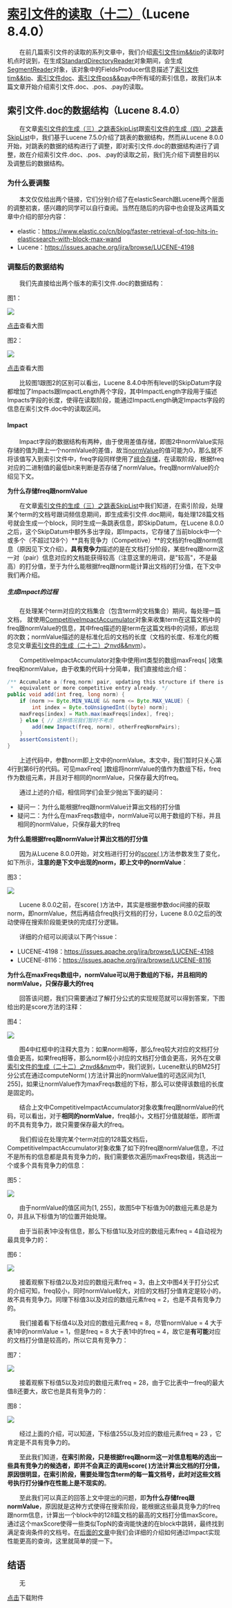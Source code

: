# [索引文件的读取（十二）](https://www.amazingkoala.com.cn/Lucene/Search/)（Lucene 8.4.0）

&emsp;&emsp;在前几篇索引文件的读取的系列文章中，我们介绍[索引文件tim&&tip](https://www.amazingkoala.com.cn/Lucene/suoyinwenjian/2019/0401/43.html)的读取时机点时说到，在生成[StandardDirectoryReader](https://www.amazingkoala.com.cn/Lucene/Index/2019/0916/93.html)对象期间，会生成[SegmentReader](https://www.amazingkoala.com.cn/Lucene/Index/2019/1014/99.html)对象，该对象中的FieldsProducer信息描述了[索引文件tim&&tip](https://www.amazingkoala.com.cn/Lucene/suoyinwenjian/2019/0401/43.html)、[索引文件doc](https://www.amazingkoala.com.cn/Lucene/suoyinwenjian/2019/0324/42.html)、[索引文件pos&&pay](https://www.amazingkoala.com.cn/Lucene/suoyinwenjian/2019/0324/41.html)中所有域的索引信息，故我们从本篇文章开始介绍索引文件.doc、.pos、.pay的读取。

## 索引文件.doc的数据结构（Lucene 8.4.0）

&emsp;&emsp;在文章[索引文件的生成（三）之跳表SkipList](https://www.amazingkoala.com.cn/Lucene/Index/2020/0103/123.html)跟[索引文件的生成（四）之跳表SkipList](https://www.amazingkoala.com.cn/Lucene/Index/2020/0106/124.html)中，我们基于Lucene 7.5.0介绍了跳表的数据结构，然而从Lucene 8.0.0开始，对跳表的数据的结构进行了调整，即对索引文件.doc的数据结构进行了调整，故在介绍索引文件.doc、.pos、.pay的读取之前，我们先介绍下调整目的以及调整后的数据结构。

### 为什么要调整

&emsp;&emsp;本文仅仅给出两个链接，它们分别介绍了在elasticSearch跟Lucene两个层面的调整初衷，感兴趣的同学可以自行查阅。当然在随后的内容中也会提及这两篇文章中介绍的部分内容：

- elastic：https://www.elastic.co/cn/blog/faster-retrieval-of-top-hits-in-elasticsearch-with-block-max-wand
- Lucene：https://issues.apache.org/jira/browse/LUCENE-4198

### 调整后的数据结构

&emsp;&emsp;我们先直接给出两个版本的索引文件.doc的数据结构：

图1：

<img src="索引文件的读取（十二）-image/1.png">

[点击]()查看大图

图2：

<img src="索引文件的读取（十二）-image/2.png">

[点击]()查看大图

&emsp;&emsp;比较图1跟图2的区别可以看出，Lucene 8.4.0中所有level的SkipDatum字段都增加了Impacts跟ImpactLength两个字段，其中ImpactLength字段用于描述Impacts字段的长度，使得在读取阶段，能通过ImpactLength确定Impacts字段的信息在索引文件.doc中的读取区间。

#### Impact

&emsp;&emsp;Impact字段的数据结构有两种，由于使用差值存储，即图2中normValue实际存储的值为跟上一个normValue的差值，故当[normValue](https://www.amazingkoala.com.cn/Lucene/Index/2020/0828/164.html)的值可能为0，那么就不将该值写入到索引文件中，freq字段同样使用了[组合存储](https://www.amazingkoala.com.cn/Lucene/Index/2019/0222/36.html)，在读取阶段，根据freq对应的二进制值的最低bit来判断是否存储了normValue。freq跟normValue的介绍见下文。

**为什么存储freq跟normValue**

&emsp;&emsp;在文章[索引文件的生成（三）之跳表SkipList](https://www.amazingkoala.com.cn/Lucene/Index/2020/0103/123.html)中我们知道，在索引阶段，处理某个term的文档号跟词频信息期间，即生成索引文件.doc期间，每处理128篇文档号就会生成一个block，同时生成一条跳表信息，即SkipDatum，在Lucene 8.0.0之后，这个SkipDatum中额外多出字段，即Impacts，它存储了当前block中一个或多个（不超过128个）**具有竞争力（Competitive）**的文档的freq跟norm信息（原因见下文介绍）。**具有竞争力**描述的是在文档打分阶段，某些freq跟norm这一对（pair）信息对应的文档能获得较高（注意这里的用词，是"较高"，不是最高）的打分值，至于为什么能根据freq跟norm能计算出文档的打分值，在下文中我们再介绍。

##### 生成Impact的过程

&emsp;&emsp;在处理某个term对应的文档集合（包含term的文档集合）期间，每处理一篇文档， 就使用[CompetitiveImpactAccumulator](https://github.com/LuXugang/Lucene-7.5.0/blob/master/solr-8.4.0/lucene/core/src/java/org/apache/lucene/codecs/CompetitiveImpactAccumulator.java)对象来收集term在这篇文档中的freq跟normValue的信息，其中freq描述的是term在这篇文档中的词频，即出现的次数；normValue描述的是标准化后的文档的长度（文档的长度、标准化的概念见文章[索引文件的生成（二十二）之nvd&&nvm](https://www.amazingkoala.com.cn/Lucene/Index/2020/0828/164.html)）。

&emsp;&emsp;CompetitiveImpactAccumulator对象中使用int类型的数组maxFreqs[ ]收集freq和normValue，由于收集的代码十分简单，我们直接给出介绍：

```java
/** Accumulate a (freq,norm) pair, updating this structure if there is no
 *  equivalent or more competitive entry already. */
public void add(int freq, long norm) {
    if (norm >= Byte.MIN_VALUE && norm <= Byte.MAX_VALUE) {
        int index = Byte.toUnsignedInt((byte) norm);
    maxFreqs[index] = Math.max(maxFreqs[index], freq); 
    } else { // 这种情况我们暂时不考虑
        add(new Impact(freq, norm), otherFreqNormPairs);
    }
    assertConsistent();
}
```

&emsp;&emsp;上述代码中，参数norm即上文中的normValue。本文中，我们暂时只关心第4行到第6行的代码。可见maxFreq[ ]数组将normValue的值作为数组下标，freq作为数组元素，并且对于相同的normValue，只保存最大的freq。

&emsp;&emsp;通过上述的介绍，相信同学们会至少抛出下面的疑问：

- 疑问一：为什么能根据freq跟normValue计算出文档的打分值
- 疑问二：为什么在maxFreqs数组中，normValue可以用于数组的下标，并且相同的normValue，只保存最大的freq

**为什么能根据freq跟normValue计算出文档的打分值**

&emsp;&emsp;因为从Lucene 8.0.0开始，对文档进行打分的[score( )](https://github.com/LuXugang/Lucene-7.5.0/blob/master/solr-8.4.0/lucene/core/src/java/org/apache/lucene/search/similarities/Similarity.java)方法参数发生了变化，如下所示，**注意的是下文中出现的norm，即上文中的normValue**：

图3：

<img src="索引文件的读取（十二）-image/3.png">

&emsp;&emsp;Lucene 8.0.0之前，在score( )方法中，其实是根据参数doc间接的获取norm，即normValue，然后再结合freq执行文档的打分，Lucene 8.0.0之后的改动使得在搜索阶段能更快的完成打分逻辑。

&emsp;&emsp;详细的介绍可以阅读以下两个issue：

- LUCENE-4198：https://issues.apache.org/jira/browse/LUCENE-4198
- LUCENE-8116：https://issues.apache.org/jira/browse/LUCENE-8116

**为什么在maxFreqs数组中，normValue可以用于数组的下标，并且相同的normValue，只保存最大的freq**

&emsp;&emsp;回答该问题，我们只需要通过了解打分公式的实现规范就可以得到答案，下图给出的是score方法的注释：

图4：

<img src="索引文件的读取（十二）-image/4.png">

&emsp;&emsp;图4中红框中的注释大意为：如果norm相等，那么freq较大对应的文档打分值会更高，如果freq相等，那么norm较小对应的文档打分值会更高，另外在文章[索引文件的生成（二十二）之nvd&&nvm](https://www.amazingkoala.com.cn/Lucene/Index/2020/0828/164.html)中，我们说到，Lucene默认的BM25打分公式在通过computeNorm( )方法计算出的normValue值的可选区间为[1, 255]，如果让normValue作为maxFreqs数组的下标，那么可以使得该数组的长度是固定的。

&emsp;&emsp;结合上文中CompetitiveImpactAccumulator对象收集freq跟normValue的代码，可以看出，对于**相同的normValue**，freq越小，文档打分值就越低，即所谓的不具有竞争力，故只需要保存最大的freq。

&emsp;&emsp;我们假设在处理完某个term对应的128篇文档后，CompetitiveImpactAccumulator对象收集了如下的freq跟normValue信息，不过不是所有的信息都是具有竞争力的，我们需要依次遍历maxFreqs数组，挑选出一个或多个具有竞争力的信息：

图5：

<img src="索引文件的读取（十二）-image/5.png">

&emsp;&emsp;由于normValue的值区间为[1, 255]，故图5中下标值为0的数组元素总是为0，并且从下标值为1的位置开始处理。

&emsp;&emsp;由于当前表1中没有信息，那么下标值1以及对应的数组元素freq = 4自动视为最具竞争力的：

图6：

<img src="索引文件的读取（十二）-image/6.png">

&emsp;&emsp;接着观察下标值2以及对应的数组元素freq = 3，由上文中图4关于打分公式的介绍可知，freq较小，同时normValue较大，对应的文档打分值肯定是较小的，故不具有竞争力。同理下标值3以及对应的数组元素freq = 2，也是不具有竞争力的。

&emsp;&emsp;我们接着看下标值4以及对应的数组元素freq = 8，尽管normValue = 4 大于表1中的normValue = 1，但是freq = 8 大于表1中的freq = 4，故它是**有可能**对应的文档打分值是较高的，所以它具有竞争力：

图7：

<img src="索引文件的读取（十二）-image/7.png">

&emsp;&emsp;接着观察下标值5以及对应的数组元素freq = 28，由于它比表中一freq的最大值8还要大，故它也是具有竞争力的：

图8：

<img src="索引文件的读取（十二）-image/8.png">

&emsp;&emsp;经过上面的介绍，可以知道，下标值255以及对应的数组元素freq = 23 ，它肯定是不具有竞争力的。

&emsp;&emsp;至此我们知道，**在索引阶段，只是根据freq跟norm这一对信息粗略的选出一些具有竞争力的候选者，即并不会真正的调用score( )方法计算出文档的打分值，原因很明显，在索引阶段，需要处理包含term的每一篇文档号，此时对这些文档号执行打分操作在性能上是不现实的**。

&emsp;&emsp;至此我们可以真正的回答上文中提出的问题，即**为什么存储freq跟normValue**，原因就是这种方式使得在搜索阶段，能根据这些最具竞争力的freq跟norm信息，计算出一个block中的128篇文档的最高的文档打分值maxScore。通过这个maxScore使得一些类似TopN的查询能快速的在block中跳转，最终找到满足查询条件的文档号。在[后面的文章](https://www.amazingkoala.com.cn/Lucene/Search/2023/0804/209.html)中我们会详细的介绍如何通过Impact实现性能更高的查询，这里就简单的提一下。

## 结语

&emsp;&emsp;无

[点击](http://www.amazingkoala.com.cn/attachment/Lucene/Search/索引文件的读取（十二）/索引文件的读取（十二）.zip)下载附件





